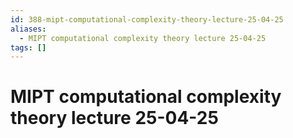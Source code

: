 ```yaml
---
id: 388-mipt-computational-complexity-theory-lecture-25-04-25
aliases:
  - MIPT computational complexity theory lecture 25-04-25
tags: []
---
```


# MIPT computational complexity theory lecture 25-04-25


